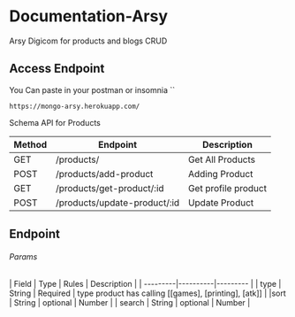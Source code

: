 # Documentation-Arsy

Arsy Digicom for products and blogs CRUD

## Access Endpoint

You Can paste in your postman or insomnia \`\`

    https://mongo-arsy.herokuapp.com/


Schema API for Products

Method | Endpoint  | Description
---------|----------|---------
 GET | /products/ | Get All Products
 POST | /products/add-product | Adding Product
 GET | /products/get-product/:id | Get profile product
 POST | /products/update-product/:id | Update Product

## Endpoint

###### Params
| Field | Type | Rules | Description |
| ---------|----------|--------- |
| type | String | Required | type product has calling [[games], [printing], [atk]] |
|sort | String | optional | Number |
| search | String | optional | Number |
